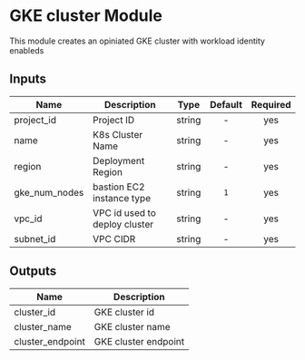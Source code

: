 # GKE cluster Module

This module creates an opiniated GKE cluster with workload identity enableds



## Inputs

| Name                     | Description                    | Type                           | Default   | Required  |
|--------------------------|--------------------------------|:------------------------------:|:---------:|:---------:|
| project_id               | Project ID                     | string                         | -         | yes       |
| name                     | K8s Cluster Name               | string                         | -         | yes       |
| region                   | Deployment Region              | string                         | -         | yes       |
| gke_num_nodes            | bastion EC2 instance type      | string                         | `1`       | yes       |
| vpc_id                   | VPC id used to deploy cluster  | string                         | -         | yes       |
| subnet_id                | VPC CIDR                       | string                         | -         | yes       |

## Outputs

| Name                                  | Description                                                       |
|---------------------------------------|-------------------------------------------------------------------|
| cluster_id                            | GKE cluster id                                                    |
| cluster_name                          | GKE cluster name                                                  |
| cluster_endpoint                      | GKE cluster endpoint                                              |
